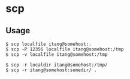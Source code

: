 # scp

## Usage

    $ scp localfile itang@somehost:.
    $ scp -P 12356 localfile itang@somehost:/tmp
    $ scp -v localfile itang@somehost:/tmp

    $ scp -r localdir itang@somehost:/tmp/
    $ scp -r itang@somehost:somedir/ .
